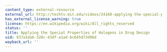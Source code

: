 ```yaml
---
content_type: external-resource
external_url: http://techtv.mit.edu/videos/24160-applying-the-special-properties-of-halogens-in-drug-design
has_external_license_warning: true
license: https://en.wikipedia.org/wiki/All_rights_reserved
status: ''
title: Applying the Special Properties of Halogens in Drug Design
uid: 937a1da6-320c-43df-a1ad-bc645d73d96d
wayback_url: ''
---
```

